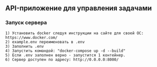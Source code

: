 ## API-приложение для управления задачами

### Запуск сервера

    1) Установить docker следуя инструкции на сайте для своей ОС: https://www.docker.com/
    2) example.env переименовать в .env
    3) Заполнить .env
    4) Запустить командой: "docker-compose up -d --build"
    5) Если .env заполнен верно - запустится 1 контейнер.
    6) Сервер доступен по адресу: http://0.0.0.0:8000/
